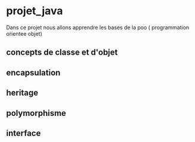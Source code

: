 # projet_java
Dans ce projet nous allons apprendre les bases de la poo ( programmation orientee objet)
## concepts de classe et d'objet
## encapsulation 
## heritage
## polymorphisme
## interface


